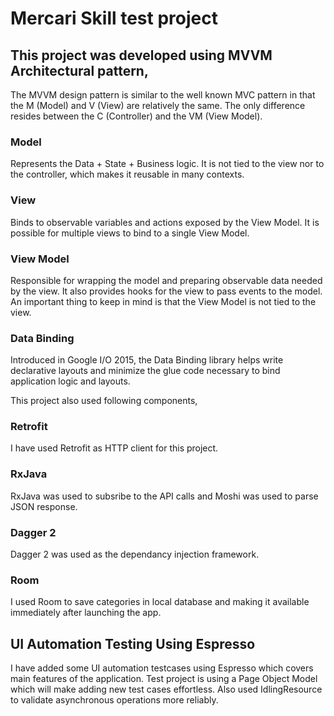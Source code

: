 # Mercari Skill test project

## This project was developed using MVVM Architectural pattern,

The MVVM design pattern is similar to the well known MVC pattern in that the M (Model) and V (View) are relatively the same. The only difference resides between the C (Controller) and the VM (View Model).

### Model
Represents the Data + State + Business logic. It is not tied to the view nor to the controller, which makes it reusable in many contexts.
### View
Binds to observable variables and actions exposed by the View Model. It is possible for multiple views to bind to a single View Model.
### View Model
Responsible for wrapping the model and preparing observable data needed by the view. It also provides hooks for the view to pass events to the model. An important thing to keep in mind is that the View Model is not tied to the view.

### Data Binding
Introduced in Google I/O 2015, the Data Binding library helps write declarative layouts and minimize the glue code necessary to bind application logic and layouts.

This project also used following components,

### Retrofit
I have used Retrofit as HTTP client for this project.

### RxJava
RxJava was used to subsribe to the API calls and Moshi was used to parse JSON response.

### Dagger 2
Dagger 2 was used as the dependancy injection framework.

### Room
I used Room to save categories in local database and making it available immediately after launching the app.

## UI Automation Testing Using Espresso

I have added some UI automation testcases using Espresso which covers main features of the application. Test project is using a Page Object Model which will make adding new test cases effortless. Also used IdlingResource to validate asynchronous operations more reliably.

